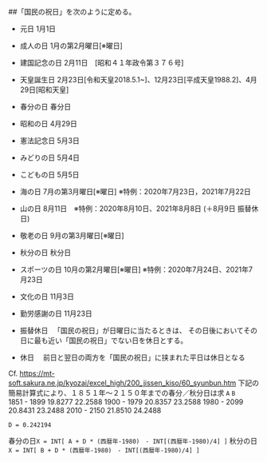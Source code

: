##「国民の祝日」を次のように定める。
- 元日	1月1日	
- 成人の日	1月の第2月曜日[※曜日]	
- 建国記念の日	2月11日　[昭和４１年政令第３７６号]
- 天皇誕生日	2月23日[令和天皇2018.5.1~]、12月23日[平成天皇1988.2]、4月29日[昭和天皇]
- 春分の日	春分日
- 昭和の日	4月29日
- 憲法記念日	5月3日	
- みどりの日	5月4日	
- こどもの日	5月5日	
- 海の日	7月の第3月曜日[※曜日]  ※特例：2020年7月23日，2021年7月22日
- 山の日	8月11日　※特例：2020年8月10日、2021年8月8日 (＋8月9日 振替休日)
- 敬老の日	9月の第3月曜日[※曜日]	
- 秋分の日	秋分日
- スポーツの日	10月の第2月曜日[※曜日]	※特例：2020年7月24日、2021年7月23日
- 文化の日	11月3日	
- 勤労感謝の日	11月23日

- 振替休日
　「国民の祝日」が日曜日に当たるときは、
   その日後においてその日に最も近い「国民の祝日」でない日を休日とする。
- 休日
　前日と翌日の両方を「国民の祝日」に挟まれた平日は休日となる




Cf. https://mt-soft.sakura.ne.jp/kyozai/excel_high/200_jissen_kiso/60_syunbun.htm
下記の簡易計算式により、１８５１年～２１５０年までの春分／秋分日は求
              `A`         `B`          
1851 - 1899   19.8277   22.2588
1900 - 1979   20.8357   23.2588
1980 - 2099   20.8431   23.2488
2010 - 2150   21.8510   24.2488

`D = 0.242194`

春分の日`X = INT[ A + D * (西暦年-1980)　- INT[(西暦年-1980)/4] ]`
秋分の日`X = INT[ B + D * (西暦年-1980)　- INT[(西暦年-1980)/4] ]`